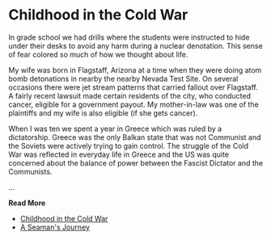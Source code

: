 # Childhood in the Cold War

In grade school we had drills where the students were instructed to hide under
their desks to avoid any harm during a nuclear denotation. This sense of fear
colored so much of how we thought about life.

My wife was born in Flagstaff, Arizona at a time when they were doing atom bomb
detonations in nearby the nearby Nevada Test Site. On several occasions there
were jet stream patterns that carried fallout over Flagstaff. A fairly recent
lawsuit made certain residents of the city, who conducted cancer, eligible for a
government payout. My mother-in-law was one of the plaintiffs and my wife is
also eligible (if she gets cancer).

When I was ten we spent a year in Greece which was ruled by a dictatorship.
Greece was the only Balkan state that was not Communist and the Soviets were
actively trying to gain control. The struggle of the Cold War was reflected in
everyday life in Greece and the US was quite concerned about the balance of
power between the Fascist Dictator and the Communists.

...

**Read More**

* [Childhood in the Cold War](https://seamansguide.com/book/journey/ColdWar.md)
* [A Seaman's Journey](https://seamansguide.com/book/journey)

